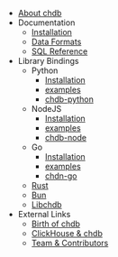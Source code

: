 <!-- docs/_sidebar.md -->

* [About chdb](/)
* Documentation
  * [Installation](install.md)
  * [Data Formats](formats.md)
  * [SQL Reference](sql.md)
* Library Bindings
  * Python
    * [Installation](/#/install?installation-1)
    * [examples](/#/install?id=usage)
    * [chdb-python](https://github.com/chdb-io/chdb)
  * NodeJS
    * [Installation](/#/install?requuirements)
    * [examples](/#/install?id=usage-1)
    * [chdb-node](https://github.com/chdb-io/chdb-node)
  * Go
    * [Installation](/#/install?requuirements-1)
    * [examples](/#/install?id=usage-2)
    * [chdn-go](https://github.com/chdb-io/chdb-go)
  * [Rust](https://github.com/chdb-io/chdb-rust)
  * [Bun](https://github.com/chdb-io/chdb-bun)
  * [Libchdb](https://github.com/metrico/libchdb)
* External Links
  * [Birth of chdb](https://auxten.com/the-birth-of-chdb/)
  * [ClickHouse & chdb](https://clickhouse.com/blog/welcome-chdb-to-clickhouse)
  * [Team & Contributors](https://github.com/chdb-io/chdb#contributors)
